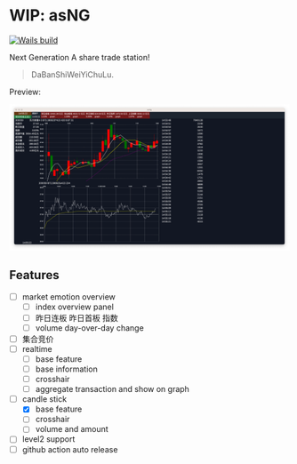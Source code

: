 # WIP: asNG

[![Wails build](https://github.com/er1c-zh/asng/actions/workflows/main.yml/badge.svg?branch=master)](https://github.com/er1c-zh/asng/actions/workflows/main.yml)

Next Generation A share trade station!

> DaBanShiWeiYiChuLu.

Preview:

![working preview](./doc/WIP1202.png)

## Features

- [ ] market emotion overview
    - [ ] index overview panel
    - [ ] 昨日连板 昨日首板 指数
    - [ ] volume day-over-day change
- [ ] 集合竞价
- [ ] realtime
    - [ ] base feature
    - [ ] base information
    - [ ] crosshair
    - [ ] aggregate transaction and show on graph
- [ ] candle stick
    - [x] base feature
    - [ ] crosshair
    - [ ] volume and amount
- [ ] level2 support
- [ ] github action auto release